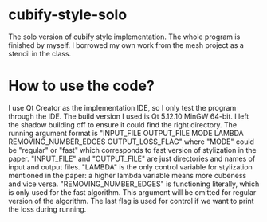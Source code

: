 # cubify-style-solo
 The solo version of cubify style implementation. The whole program is finished by myself. I borrowed my own work from the mesh project as a stencil in the class.
# How to use the code?
 I use Qt Creator as the implementation IDE, so I only test the program through the IDE. The build version I used is Qt 5.12.10 MinGW 64-bit. I left the shadow building off to ensure it could find the right directory. The running argument format is "INPUT_FILE OUTPUT_FILE MODE LAMBDA REMOVING_NUMBER_EDGES OUTPUT_LOSS_FLAG" where "MODE" could be "regular" or "fast" which corresponds to fast version of stylization in the paper. "INPUT_FILE" and "OUTPUT_FILE" are just directories and names of input and output files. "LAMBDA" is the only control variable for stylization mentioned in the paper: a higher lambda variable means more cubeness and vice versa. "REMOVING_NUMBER_EDGES" is functioning literally, which is only used for the fast algorithm. This argument will be omitted for regular version of the algorithm. The last flag is used for control if we want to print the loss during running. 
